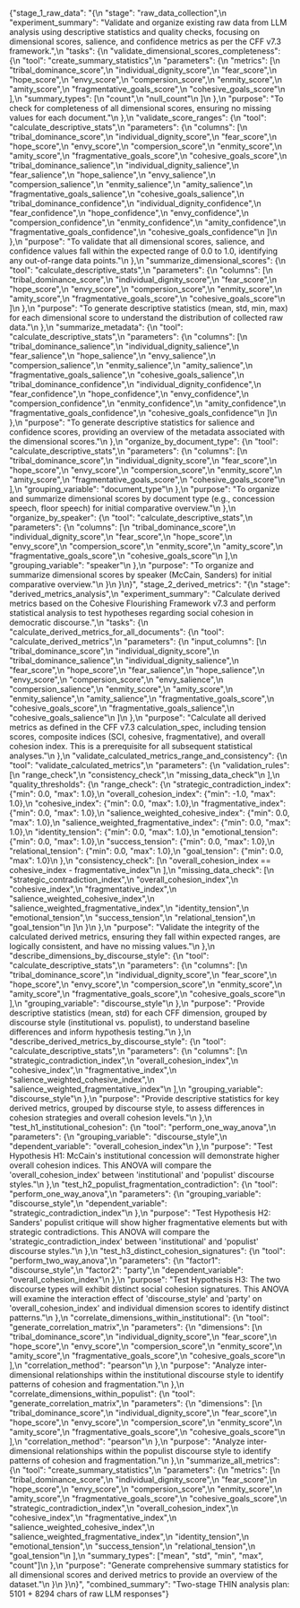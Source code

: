 {"stage_1_raw_data": "{\n  \"stage\": \"raw_data_collection\",\n  \"experiment_summary\": \"Validate and organize existing raw data from LLM analysis using descriptive statistics and quality checks, focusing on dimensional scores, salience, and confidence metrics as per the CFF v7.3 framework.\",\n  \"tasks\": {\n    \"validate_dimensional_scores_completeness\": {\n      \"tool\": \"create_summary_statistics\",\n      \"parameters\": {\n        \"metrics\": [\n          \"tribal_dominance_score\",\n          \"individual_dignity_score\",\n          \"fear_score\",\n          \"hope_score\",\n          \"envy_score\",\n          \"compersion_score\",\n          \"enmity_score\",\n          \"amity_score\",\n          \"fragmentative_goals_score\",\n          \"cohesive_goals_score\"\n        ],\n        \"summary_types\": [\n          \"count\",\n          \"null_count\"\n        ]\n      },\n      \"purpose\": \"To check for completeness of all dimensional scores, ensuring no missing values for each document.\"\n    },\n    \"validate_score_ranges\": {\n      \"tool\": \"calculate_descriptive_stats\",\n      \"parameters\": {\n        \"columns\": [\n          \"tribal_dominance_score\",\n          \"individual_dignity_score\",\n          \"fear_score\",\n          \"hope_score\",\n          \"envy_score\",\n          \"compersion_score\",\n          \"enmity_score\",\n          \"amity_score\",\n          \"fragmentative_goals_score\",\n          \"cohesive_goals_score\",\n          \"tribal_dominance_salience\",\n          \"individual_dignity_salience\",\n          \"fear_salience\",\n          \"hope_salience\",\n          \"envy_salience\",\n          \"compersion_salience\",\n          \"enmity_salience\",\n          \"amity_salience\",\n          \"fragmentative_goals_salience\",\n          \"cohesive_goals_salience\",\n          \"tribal_dominance_confidence\",\n          \"individual_dignity_confidence\",\n          \"fear_confidence\",\n          \"hope_confidence\",\n          \"envy_confidence\",\n          \"compersion_confidence\",\n          \"enmity_confidence\",\n          \"amity_confidence\",\n          \"fragmentative_goals_confidence\",\n          \"cohesive_goals_confidence\"\n        ]\n      },\n      \"purpose\": \"To validate that all dimensional scores, salience, and confidence values fall within the expected range of 0.0 to 1.0, identifying any out-of-range data points.\"\n    },\n    \"summarize_dimensional_scores\": {\n      \"tool\": \"calculate_descriptive_stats\",\n      \"parameters\": {\n        \"columns\": [\n          \"tribal_dominance_score\",\n          \"individual_dignity_score\",\n          \"fear_score\",\n          \"hope_score\",\n          \"envy_score\",\n          \"compersion_score\",\n          \"enmity_score\",\n          \"amity_score\",\n          \"fragmentative_goals_score\",\n          \"cohesive_goals_score\"\n        ]\n      },\n      \"purpose\": \"To generate descriptive statistics (mean, std, min, max) for each dimensional score to understand the distribution of collected raw data.\"\n    },\n    \"summarize_metadata\": {\n      \"tool\": \"calculate_descriptive_stats\",\n      \"parameters\": {\n        \"columns\": [\n          \"tribal_dominance_salience\",\n          \"individual_dignity_salience\",\n          \"fear_salience\",\n          \"hope_salience\",\n          \"envy_salience\",\n          \"compersion_salience\",\n          \"enmity_salience\",\n          \"amity_salience\",\n          \"fragmentative_goals_salience\",\n          \"cohesive_goals_salience\",\n          \"tribal_dominance_confidence\",\n          \"individual_dignity_confidence\",\n          \"fear_confidence\",\n          \"hope_confidence\",\n          \"envy_confidence\",\n          \"compersion_confidence\",\n          \"enmity_confidence\",\n          \"amity_confidence\",\n          \"fragmentative_goals_confidence\",\n          \"cohesive_goals_confidence\"\n        ]\n      },\n      \"purpose\": \"To generate descriptive statistics for salience and confidence scores, providing an overview of the metadata associated with the dimensional scores.\"\n    },\n    \"organize_by_document_type\": {\n      \"tool\": \"calculate_descriptive_stats\",\n      \"parameters\": {\n        \"columns\": [\n          \"tribal_dominance_score\",\n          \"individual_dignity_score\",\n          \"fear_score\",\n          \"hope_score\",\n          \"envy_score\",\n          \"compersion_score\",\n          \"enmity_score\",\n          \"amity_score\",\n          \"fragmentative_goals_score\",\n          \"cohesive_goals_score\"\n        ],\n        \"grouping_variable\": \"document_type\"\n      },\n      \"purpose\": \"To organize and summarize dimensional scores by document type (e.g., concession speech, floor speech) for initial comparative overview.\"\n    },\n    \"organize_by_speaker\": {\n      \"tool\": \"calculate_descriptive_stats\",\n      \"parameters\": {\n        \"columns\": [\n          \"tribal_dominance_score\",\n          \"individual_dignity_score\",\n          \"fear_score\",\n          \"hope_score\",\n          \"envy_score\",\n          \"compersion_score\",\n          \"enmity_score\",\n          \"amity_score\",\n          \"fragmentative_goals_score\",\n          \"cohesive_goals_score\"\n        ],\n        \"grouping_variable\": \"speaker\"\n      },\n      \"purpose\": \"To organize and summarize dimensional scores by speaker (McCain, Sanders) for initial comparative overview.\"\n    }\n  }\n}", "stage_2_derived_metrics": "{\n  \"stage\": \"derived_metrics_analysis\",\n  \"experiment_summary\": \"Calculate derived metrics based on the Cohesive Flourishing Framework v7.3 and perform statistical analysis to test hypotheses regarding social cohesion in democratic discourse.\",\n  \"tasks\": {\n    \"calculate_derived_metrics_for_all_documents\": {\n      \"tool\": \"calculate_derived_metrics\",\n      \"parameters\": {\n        \"input_columns\": [\n          \"tribal_dominance_score\",\n          \"individual_dignity_score\",\n          \"tribal_dominance_salience\",\n          \"individual_dignity_salience\",\n          \"fear_score\",\n          \"hope_score\",\n          \"fear_salience\",\n          \"hope_salience\",\n          \"envy_score\",\n          \"compersion_score\",\n          \"envy_salience\",\n          \"compersion_salience\",\n          \"enmity_score\",\n          \"amity_score\",\n          \"enmity_salience\",\n          \"amity_salience\",\n          \"fragmentative_goals_score\",\n          \"cohesive_goals_score\",\n          \"fragmentative_goals_salience\",\n          \"cohesive_goals_salience\"\n        ]\n      },\n      \"purpose\": \"Calculate all derived metrics as defined in the CFF v7.3 calculation_spec, including tension scores, composite indices (SCI, cohesive, fragmentative), and overall cohesion index. This is a prerequisite for all subsequent statistical analyses.\"\n    },\n    \"validate_calculated_metrics_range_and_consistency\": {\n      \"tool\": \"validate_calculated_metrics\",\n      \"parameters\": {\n        \"validation_rules\": [\n          \"range_check\",\n          \"consistency_check\",\n          \"missing_data_check\"\n        ],\n        \"quality_thresholds\": {\n          \"range_check\": {\n            \"strategic_contradiction_index\": {\"min\": 0.0, \"max\": 1.0},\n            \"overall_cohesion_index\": {\"min\": -1.0, \"max\": 1.0},\n            \"cohesive_index\": {\"min\": 0.0, \"max\": 1.0},\n            \"fragmentative_index\": {\"min\": 0.0, \"max\": 1.0},\n            \"salience_weighted_cohesive_index\": {\"min\": 0.0, \"max\": 1.0},\n            \"salience_weighted_fragmentative_index\": {\"min\": 0.0, \"max\": 1.0},\n            \"identity_tension\": {\"min\": 0.0, \"max\": 1.0},\n            \"emotional_tension\": {\"min\": 0.0, \"max\": 1.0},\n            \"success_tension\": {\"min\": 0.0, \"max\": 1.0},\n            \"relational_tension\": {\"min\": 0.0, \"max\": 1.0},\n            \"goal_tension\": {\"min\": 0.0, \"max\": 1.0}\n          },\n          \"consistency_check\": [\n            \"overall_cohesion_index == cohesive_index - fragmentative_index\"\n          ],\n          \"missing_data_check\": [\n            \"strategic_contradiction_index\",\n            \"overall_cohesion_index\",\n            \"cohesive_index\",\n            \"fragmentative_index\",\n            \"salience_weighted_cohesive_index\",\n            \"salience_weighted_fragmentative_index\",\n            \"identity_tension\",\n            \"emotional_tension\",\n            \"success_tension\",\n            \"relational_tension\",\n            \"goal_tension\"\n          ]\n        }\n      },\n      \"purpose\": \"Validate the integrity of the calculated derived metrics, ensuring they fall within expected ranges, are logically consistent, and have no missing values.\"\n    },\n    \"describe_dimensions_by_discourse_style\": {\n      \"tool\": \"calculate_descriptive_stats\",\n      \"parameters\": {\n        \"columns\": [\n          \"tribal_dominance_score\",\n          \"individual_dignity_score\",\n          \"fear_score\",\n          \"hope_score\",\n          \"envy_score\",\n          \"compersion_score\",\n          \"enmity_score\",\n          \"amity_score\",\n          \"fragmentative_goals_score\",\n          \"cohesive_goals_score\"\n        ],\n        \"grouping_variable\": \"discourse_style\"\n      },\n      \"purpose\": \"Provide descriptive statistics (mean, std) for each CFF dimension, grouped by discourse style (institutional vs. populist), to understand baseline differences and inform hypothesis testing.\"\n    },\n    \"describe_derived_metrics_by_discourse_style\": {\n      \"tool\": \"calculate_descriptive_stats\",\n      \"parameters\": {\n        \"columns\": [\n          \"strategic_contradiction_index\",\n          \"overall_cohesion_index\",\n          \"cohesive_index\",\n          \"fragmentative_index\",\n          \"salience_weighted_cohesive_index\",\n          \"salience_weighted_fragmentative_index\"\n        ],\n        \"grouping_variable\": \"discourse_style\"\n      },\n      \"purpose\": \"Provide descriptive statistics for key derived metrics, grouped by discourse style, to assess differences in cohesion strategies and overall cohesion levels.\"\n    },\n    \"test_h1_institutional_cohesion\": {\n      \"tool\": \"perform_one_way_anova\",\n      \"parameters\": {\n        \"grouping_variable\": \"discourse_style\",\n        \"dependent_variable\": \"overall_cohesion_index\"\n      },\n      \"purpose\": \"Test Hypothesis H1: McCain's institutional concession will demonstrate higher overall cohesion indices. This ANOVA will compare the 'overall_cohesion_index' between 'institutional' and 'populist' discourse styles.\"\n    },\n    \"test_h2_populist_fragmentation_contradiction\": {\n      \"tool\": \"perform_one_way_anova\",\n      \"parameters\": {\n        \"grouping_variable\": \"discourse_style\",\n        \"dependent_variable\": \"strategic_contradiction_index\"\n      },\n      \"purpose\": \"Test Hypothesis H2: Sanders' populist critique will show higher fragmentative elements but with strategic contradictions. This ANOVA will compare the 'strategic_contradiction_index' between 'institutional' and 'populist' discourse styles.\"\n    },\n    \"test_h3_distinct_cohesion_signatures\": {\n      \"tool\": \"perform_two_way_anova\",\n      \"parameters\": {\n        \"factor1\": \"discourse_style\",\n        \"factor2\": \"party\",\n        \"dependent_variable\": \"overall_cohesion_index\"\n      },\n      \"purpose\": \"Test Hypothesis H3: The two discourse types will exhibit distinct social cohesion signatures. This ANOVA will examine the interaction effect of 'discourse_style' and 'party' on 'overall_cohesion_index' and individual dimension scores to identify distinct patterns.\"\n    },\n    \"correlate_dimensions_within_institutional\": {\n      \"tool\": \"generate_correlation_matrix\",\n      \"parameters\": {\n        \"dimensions\": [\n          \"tribal_dominance_score\",\n          \"individual_dignity_score\",\n          \"fear_score\",\n          \"hope_score\",\n          \"envy_score\",\n          \"compersion_score\",\n          \"enmity_score\",\n          \"amity_score\",\n          \"fragmentative_goals_score\",\n          \"cohesive_goals_score\"\n        ],\n        \"correlation_method\": \"pearson\"\n      },\n      \"purpose\": \"Analyze inter-dimensional relationships within the institutional discourse style to identify patterns of cohesion and fragmentation.\"\n    },\n    \"correlate_dimensions_within_populist\": {\n      \"tool\": \"generate_correlation_matrix\",\n      \"parameters\": {\n        \"dimensions\": [\n          \"tribal_dominance_score\",\n          \"individual_dignity_score\",\n          \"fear_score\",\n          \"hope_score\",\n          \"envy_score\",\n          \"compersion_score\",\n          \"enmity_score\",\n          \"amity_score\",\n          \"fragmentative_goals_score\",\n          \"cohesive_goals_score\"\n        ],\n        \"correlation_method\": \"pearson\"\n      },\n      \"purpose\": \"Analyze inter-dimensional relationships within the populist discourse style to identify patterns of cohesion and fragmentation.\"\n    },\n    \"summarize_all_metrics\": {\n      \"tool\": \"create_summary_statistics\",\n      \"parameters\": {\n        \"metrics\": [\n          \"tribal_dominance_score\",\n          \"individual_dignity_score\",\n          \"fear_score\",\n          \"hope_score\",\n          \"envy_score\",\n          \"compersion_score\",\n          \"enmity_score\",\n          \"amity_score\",\n          \"fragmentative_goals_score\",\n          \"cohesive_goals_score\",\n          \"strategic_contradiction_index\",\n          \"overall_cohesion_index\",\n          \"cohesive_index\",\n          \"fragmentative_index\",\n          \"salience_weighted_cohesive_index\",\n          \"salience_weighted_fragmentative_index\",\n          \"identity_tension\",\n          \"emotional_tension\",\n          \"success_tension\",\n          \"relational_tension\",\n          \"goal_tension\"\n        ],\n        \"summary_types\": [\"mean\", \"std\", \"min\", \"max\", \"count\"]\n      },\n      \"purpose\": \"Generate comprehensive summary statistics for all dimensional scores and derived metrics to provide an overview of the dataset.\"\n    }\n  }\n}", "combined_summary": "Two-stage THIN analysis plan: 5101 + 8294 chars of raw LLM responses"}